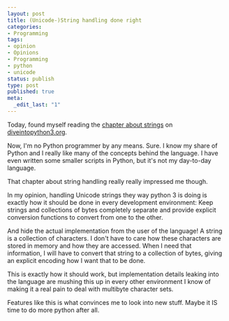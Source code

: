 ```yaml
---
layout: post
title: (Unicode-)String handling done right
categories:
- Programming
tags:
- opinion
- Opinions
- Programming
- python
- unicode
status: publish
type: post
published: true
meta:
  _edit_last: "1"
---
```

Today, found myself reading the <a href="http://diveintopython3.org/strings.html">chapter about strings</a> on <a href="http://diveintopython3.org">diveintopython3.org</a>.

Now, I'm no Python programmer by any means. Sure. I know my share of Python and I really like many of the concepts behind the language. I have even written some smaller scripts in Python, but it's not my day-to-day language.

That chapter about string handling really really impressed me though.

In my opinion, handling Unicode strings they way python 3 is doing is exactly how it should be done in every development environment: Keep strings and collections of bytes completely separate and provide explicit conversion functions to convert from one to the other.

And hide the actual implementation from the user of the language! A string is a collection of characters. I don't have to care how these characters are stored in memory and how they are accessed. When I need that information, I will have to convert that string to a collection of bytes, giving an explicit encoding how I want that to be done.

This is exactly how it should work, but implementation details leaking into the language are mushing this up in every other environment I know of making it a real pain to deal with multibyte character sets.

Features like this is what convinces me to look into new stuff. Maybe it IS time to do more python after all.

